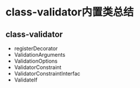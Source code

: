 # class-validator内置类总结

## class-validator 

+ registerDecorator
+ ValidationArguments
+ ValidationOptions
+ ValidatorConstraint
+ ValidatorConstraintInterfac
+ ValidateIf